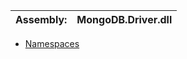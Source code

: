 | **Assembly:** | MongoDB.Driver.dll |
|:--------------|:-------------------|

  * [Namespaces](#Namespaces.md)